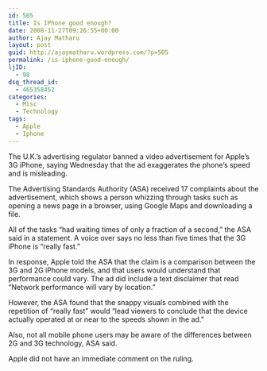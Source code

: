 ```yaml
---
id: 505
title: Is IPhone good enough?
date: 2008-11-27T09:26:55+00:00
author: Ajay Matharu
layout: post
guid: http://ajaymatharu.wordpress.com/?p=505
permalink: /is-iphone-good-enough/
ljID:
  - 98
dsq_thread_id:
  - 465358452
categories:
  - Misc
  - Technology
tags:
  - Apple
  - Iphone
---
```

The U.K.&#8217;s advertising regulator banned a video advertisement for Apple&#8217;s 3G iPhone, saying Wednesday that the ad exaggerates the phone&#8217;s speed and is misleading.

The Advertising Standards Authority (ASA) received 17 complaints about the advertisement, which shows a person whizzing through tasks such as opening a news page in a browser, using Google Maps and downloading a file.

All of the tasks &#8220;had waiting times of only a fraction of a second,&#8221; the ASA said in a statement. A voice over says no less than five times that the 3G iPhone is &#8220;really fast.&#8221;

In response, Apple told the ASA that the claim is a comparison between the 3G and 2G iPhone models, and that users would understand that performance could vary. The ad did include a text disclaimer that read &#8220;Network performance will vary by location.&#8221;

However, the ASA found that the snappy visuals combined with the repetition of &#8220;really fast&#8221; would &#8220;lead viewers to conclude that the device actually operated at or near to the speeds shown in the ad.&#8221;

Also, not all mobile phone users may be aware of the differences between 2G and 3G technology, ASA said.

Apple did not have an immediate comment on the ruling.
